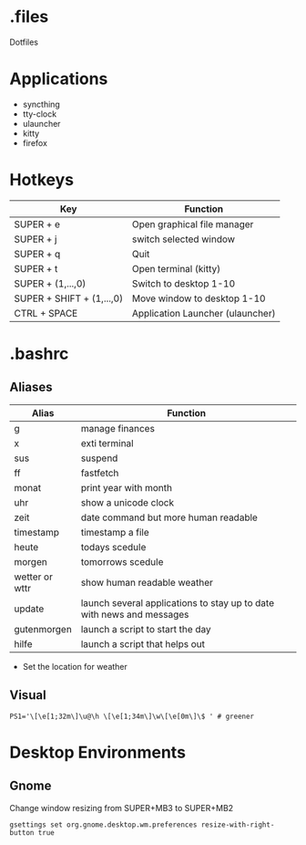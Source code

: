 # .files
Dotfiles

# Applications
- syncthing
- tty-clock
- ulauncher
- kitty
- firefox
# Hotkeys
| Key | Function |
| --- | -------- |
| SUPER + e | Open graphical file manager |
| SUPER + j | switch selected window |
| SUPER + q | Quit |
| SUPER + t | Open terminal (kitty)  |
| SUPER + (1,...,0) | Switch to desktop 1-10 |
| SUPER + SHIFT + (1,...,0) | Move window to desktop 1-10 |
| CTRL + SPACE| Application Launcher (ulauncher) |

# .bashrc
## Aliases
| Alias | Function |
| --- | ---------- |
| g | manage finances |
| x | exti terminal |
 |sus | suspend |
 |ff | fastfetch |
 |monat | print year with month |
| uhr | show a unicode clock |
| zeit | date command but more human readable |
| timestamp | timestamp a file |
 |heute | todays scedule |
 |morgen | tomorrows scedule |
 |wetter or wttr | show human readable weather |
 |update | launch several applications to stay up to date with news and messages |
| gutenmorgen | launch a script to start the day |
| hilfe | launch a script that helps out |
- Set the location for weather
## Visual
```
PS1='\[\e[1;32m\]\u@\h \[\e[1;34m\]\w\[\e[0m\]\$ ' # greener
```


# Desktop Environments
## Gnome
Change window resizing from SUPER+MB3 to SUPER+MB2 
```
gsettings set org.gnome.desktop.wm.preferences resize-with-right-button true
```
